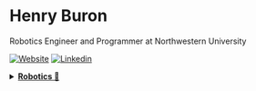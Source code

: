 # Henry Buron

Robotics Engineer and Programmer at Northwestern University

 [![Website](https://img.shields.io/badge/Website-3776AB?style=for-the-badge)](https://henryburon.github.io)
 [![Linkedin](https://img.shields.io/badge/LinkedIn-0077B5?style=for-the-badge&logo=linkedin&logoColor=white)](https://www.linkedin.com/in/henryburon/)

<details>

<summary><b><u>Robotics 🤖 </u></b></summary>

I am a current Master's in Robotics student at Northwestern University.

- [Polyglotbot](https://henryburon.github.io/polyglotbot/): Co-developed a ROS2 package that allows a 7 DoF robot arm to write translated text and speech.
- [Machine Learning](https://henryburon.github.io/ml_emotion_classification/): Created a robust emotion classification pipeline capable of classifying facial images.
- [Unmanned Electric Boat](https://henryburon.github.io/unmanned_electric_boat/): Led a team in building an unmanned boat from scratch to compete in 5-mile race.

</details>






<!-- ### Hi there 👋 -->

<!--
**henryburon/henryburon** is a ✨ _special_ ✨ repository because its `README.md` (this file) appears on your GitHub profile.

Here are some ideas to get you started:

- 🔭 I’m currently working on ...
- 🌱 I’m currently learning ...
- 👯 I’m looking to collaborate on ...
- 🤔 I’m looking for help with ...
- 💬 Ask me about ...
- 📫 How to reach me: ...
- 😄 Pronouns: ...
- ⚡ Fun fact: ...
-->
